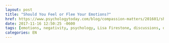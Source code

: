 ```yaml
---
layout: post
title: "Should You Feel or Flee Your Emotions?"
href: https://www.psychologytoday.com/blog/compassion-matters/201601/should-you-feel-or-flee-your-emotions
date: 2017-11-16 12:50:25 -0600
tags: [emotions, negativity, psychology, Lisa Firestone, discussions, doctors]
categories: EN
---
```

